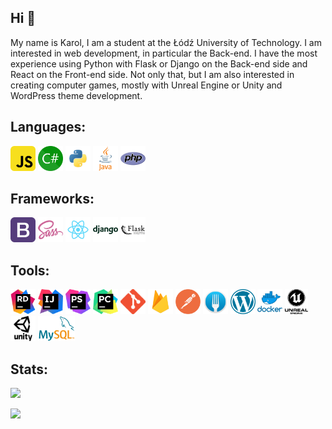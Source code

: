 ## Hi 👋

My name is Karol, I am a student at the Łódź University of Technology. I am interested in web development, in particular the Back-end. I have the most experience using Python with Flask or Django on the Back-end side and React on the Front-end side. Not only that, but I am also interested in creating computer games, mostly with Unreal Engine or Unity and WordPress theme development.

## Languages: 

<p align="left">
	<img height="40" src="./icons/javascript.png">
	<img height="40" src="./icons/csharp.png">
	<img height="40" src="./icons/python.png">
	<img height="40" src="./icons/java.png">
	<img height="40" src="./icons/php.png">
</p>

## Frameworks: 

<p align="left">
	<img height="40" src="./icons/bootstrap.png">
	<img height="40" src="./icons/sass.png">
	<img height="40" src="./icons/react.png">
	<img height="40" src="./icons/django.png">
	<img height="40" src="./icons/flask.png">
</p>


## Tools: 

<p align="left">
	<img height="40" src="./icons/ide_rider.png">
	<img height="40" src="./icons/ide_intellij.png">
	<img height="40" src="./icons/ide_phpstorm.png">
	<img height="40" src="./icons/ide_pycharm.png">
	<img height="40" src="./icons/git.png">
	<img height="40" src="./icons/firebase.png">
	<img height="40" src="./icons/postman.png">
	<img height="40" src="./icons/fork.png">
	<img height="40" src="./icons/wordpress.png">
	<img height="40" src="./icons/docker.png">
	<img height="40" src="./icons/unreal-engine.png">
	<img height="40" src="./icons/unity.png">
	<img height="40" src="./icons/mysql.png">
</p>
 
## Stats: 

<p align="left">
	<img src="https://github-readme-streak-stats.herokuapp.com?user=karolprofic]"/>
</p>

<p align="left">
	<img src="https://github-readme-stats.vercel.app/api/top-langs/?username=karolprofic&exclude_repo=Fishy-Towers&layout=compact"/>
</p>

